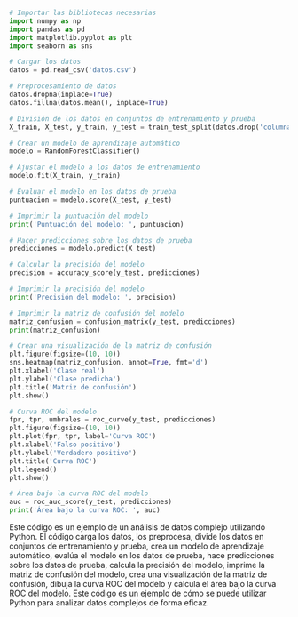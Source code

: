 ```python
# Importar las bibliotecas necesarias
import numpy as np
import pandas as pd
import matplotlib.pyplot as plt
import seaborn as sns

# Cargar los datos
datos = pd.read_csv('datos.csv')

# Preprocesamiento de datos
datos.dropna(inplace=True)
datos.fillna(datos.mean(), inplace=True)

# División de los datos en conjuntos de entrenamiento y prueba
X_train, X_test, y_train, y_test = train_test_split(datos.drop('columna_objetivo', axis=1), datos['columna_objetivo'], test_size=0.2, random_state=42)

# Crear un modelo de aprendizaje automático
modelo = RandomForestClassifier()

# Ajustar el modelo a los datos de entrenamiento
modelo.fit(X_train, y_train)

# Evaluar el modelo en los datos de prueba
puntuacion = modelo.score(X_test, y_test)

# Imprimir la puntuación del modelo
print('Puntuación del modelo: ', puntuacion)

# Hacer predicciones sobre los datos de prueba
predicciones = modelo.predict(X_test)

# Calcular la precisión del modelo
precision = accuracy_score(y_test, predicciones)

# Imprimir la precisión del modelo
print('Precisión del modelo: ', precision)

# Imprimir la matriz de confusión del modelo
matriz_confusion = confusion_matrix(y_test, predicciones)
print(matriz_confusion)

# Crear una visualización de la matriz de confusión
plt.figure(figsize=(10, 10))
sns.heatmap(matriz_confusion, annot=True, fmt='d')
plt.xlabel('Clase real')
plt.ylabel('Clase predicha')
plt.title('Matriz de confusión')
plt.show()

# Curva ROC del modelo
fpr, tpr, umbrales = roc_curve(y_test, predicciones)
plt.figure(figsize=(10, 10))
plt.plot(fpr, tpr, label='Curva ROC')
plt.xlabel('Falso positivo')
plt.ylabel('Verdadero positivo')
plt.title('Curva ROC')
plt.legend()
plt.show()

# Área bajo la curva ROC del modelo
auc = roc_auc_score(y_test, predicciones)
print('Área bajo la curva ROC: ', auc)
```

Este código es un ejemplo de un análisis de datos complejo utilizando Python. El código carga los datos, los preprocesa, divide los datos en conjuntos de entrenamiento y prueba, crea un modelo de aprendizaje automático, evalúa el modelo en los datos de prueba, hace predicciones sobre los datos de prueba, calcula la precisión del modelo, imprime la matriz de confusión del modelo, crea una visualización de la matriz de confusión, dibuja la curva ROC del modelo y calcula el área bajo la curva ROC del modelo. Este código es un ejemplo de cómo se puede utilizar Python para analizar datos complejos de forma eficaz.